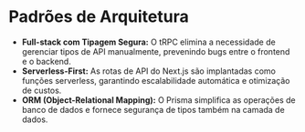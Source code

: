 # Padrões de Arquitetura

- **Full-stack com Tipagem Segura:** O tRPC elimina a necessidade de gerenciar tipos de API manualmente, prevenindo bugs entre o frontend e o backend.
- **Serverless-First:** As rotas de API do Next.js são implantadas como funções serverless, garantindo escalabilidade automática e otimização de custos.
- **ORM (Object-Relational Mapping):** O Prisma simplifica as operações de banco de dados e fornece segurança de tipos também na camada de dados.
